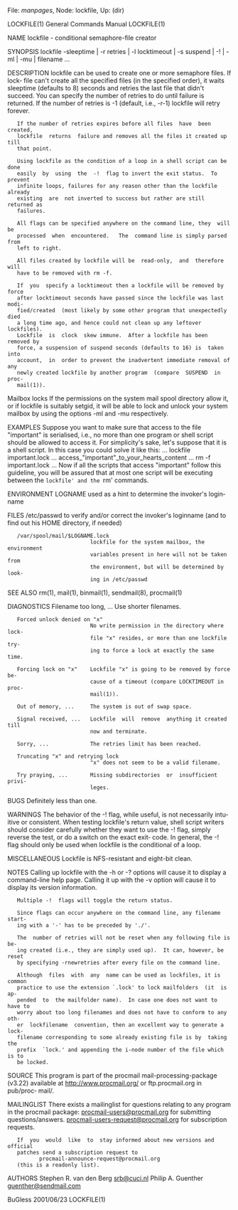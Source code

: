 File: *manpages*,  Node: lockfile,  Up: (dir)

LOCKFILE(1)                 General Commands Manual                LOCKFILE(1)



NAME
       lockfile - conditional semaphore-file creator

SYNOPSIS
       lockfile -sleeptime | -r retries |
            -l locktimeout | -s suspend | -!  | -ml | -mu | filename ...

DESCRIPTION
       lockfile  can  be used to create one or more semaphore files.  If lock‐
       file can't create all the specified files (in the specified order),  it
       waits  sleeptime (defaults to 8) seconds and retries the last file that
       didn't succeed.  You can specify the number  of  retries  to  do  until
       failure  is  returned.   If the number of retries is -1 (default, i.e.,
       -r-1) lockfile will retry forever.

       If the number of retries expires before all files  have  been  created,
       lockfile  returns  failure and removes all the files it created up till
       that point.

       Using lockfile as the condition of a loop in a shell script can be done
       easily  by  using  the  -!  flag to invert the exit status.  To prevent
       infinite loops, failures for any reason other than the lockfile already
       existing  are  not inverted to success but rather are still returned as
       failures.

       All flags can be specified anywhere on the command line, they  will  be
       processed  when  encountered.   The  command line is simply parsed from
       left to right.

       All files created by lockfile will be  read-only,  and  therefore  will
       have to be removed with rm -f.

       If  you  specify a locktimeout then a lockfile will be removed by force
       after locktimeout seconds have passed since the lockfile was last modi‐
       fied/created  (most likely by some other program that unexpectedly died
       a long time ago, and hence could not clean up any leftover  lockfiles).
       Lockfile  is  clock  skew immune.  After a lockfile has been removed by
       force, a suspension of suspend seconds (defaults to 16) is  taken  into
       account,  in  order to prevent the inadvertent immediate removal of any
       newly created lockfile by another program  (compare  SUSPEND  in  proc‐
       mail(1)).

   Mailbox locks
       If  the  permissions on the system mail spool directory allow it, or if
       lockfile is suitably setgid, it will be able to lock  and  unlock  your
       system mailbox by using the options -ml and -mu respectively.

EXAMPLES
       Suppose  you  want  to make sure that access to the file "important" is
       serialised, i.e., no more than one program or shell  script  should  be
       allowed  to access it.  For simplicity's sake, let's suppose that it is
       a shell script.  In this case you could solve it like this:
              ...
              lockfile important.lock
              ...
              access_"important"_to_your_hearts_content
              ...
              rm -f important.lock
              ...
       Now if all the scripts that access "important" follow  this  guideline,
       you  will  be assured that at most one script will be executing between
       the `lockfile' and the `rm' commands.

ENVIRONMENT
       LOGNAME                used as a hint to determine the invoker's login‐
                              name

FILES
       /etc/passwd            to verify and/or correct the invoker's loginname
                              (and to find out his HOME directory, if needed)

       /var/spool/mail/$LOGNAME.lock
                              lockfile for the system mailbox, the environment
                              variables present in here will not be taken from
                              the environment, but will be determined by look‐
                              ing in /etc/passwd

SEE ALSO
       rm(1), mail(1), binmail(1), sendmail(8), procmail(1)

DIAGNOSTICS
       Filename too long, ... Use shorter filenames.

       Forced unlock denied on "x"
                              No write permission in the directory where lock‐
                              file "x" resides, or more than one lockfile try‐
                              ing to force a lock at exactly the same time.

       Forcing lock on "x"    Lockfile "x" is going to be removed by force be‐
                              cause of a timeout (compare LOCKTIMEOUT in proc‐
                              mail(1)).

       Out of memory, ...     The system is out of swap space.

       Signal received, ...   Lockfile  will  remove  anything it created till
                              now and terminate.

       Sorry, ...             The retries limit has been reached.

       Truncating "x" and retrying lock
                              "x" does not seem to be a valid filename.

       Try praying, ...       Missing subdirectories  or  insufficient  privi‐
                              leges.

BUGS
       Definitely less than one.

WARNINGS
       The  behavior  of  the -!  flag, while useful, is not necessarily intu‐
       itive or consistent.   When  testing  lockfile's  return  value,  shell
       script  writers  should consider carefully whether they want to use the
       -!  flag, simply reverse the test, or do a switch on  the  exact  exit‐
       code.   In  general,  the -!  flag should only be used when lockfile is
       the conditional of a loop.

MISCELLANEOUS
       Lockfile is NFS-resistant and eight-bit clean.

NOTES
       Calling up lockfile with the -h or -? options will cause it to  display
       a  command-line help page.  Calling it up with the -v option will cause
       it to display its version information.

       Multiple -!  flags will toggle the return status.

       Since flags can occur anywhere on the command line, any filename start‐
       ing with a '-' has to be preceded by './'.

       The  number of retries will not be reset when any following file is be‐
       ing created (i.e., they are simply used up).  It can, however, be reset
       by specifying -rnewretries after every file on the command line.

       Although  files  with  any  name can be used as lockfiles, it is common
       practice to use the extension `.lock' to lock mailfolders  (it  is  ap‐
       pended  to  the mailfolder name).  In case one does not want to have to
       worry about too long filenames and does not have to conform to any oth‐
       er  lockfilename  convention, then an excellent way to generate a lock‐
       filename corresponding to some already existing file is by  taking  the
       prefix  `lock.' and appending the i-node number of the file which is to
       be locked.

SOURCE
       This program is part of the  procmail  mail-processing-package  (v3.22)
       available  at http://www.procmail.org/ or ftp.procmail.org in pub/proc‐
       mail/.

MAILINGLIST
       There exists a mailinglist for questions relating to any program in the
       procmail package:
              <procmail-users@procmail.org>
                     for submitting questions/answers.
              <procmail-users-request@procmail.org>
                     for subscription requests.

       If  you  would  like  to  stay informed about new versions and official
       patches send a subscription request to
              procmail-announce-request@procmail.org
       (this is a readonly list).

AUTHORS
       Stephen R. van den Berg
              <srb@cuci.nl>
       Philip A. Guenther
              <guenther@sendmail.com>



BuGless                           2001/06/23                       LOCKFILE(1)
